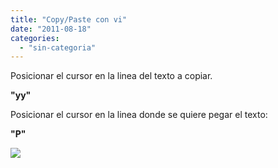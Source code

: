 ```yaml
---
title: "Copy/Paste con vi"
date: "2011-08-18"
categories: 
  - "sin-categoria"
---
```


Posicionar el cursor en la linea del texto a copiar.  
  
**"yy"**  
  
Posicionar el cursor en la linea donde se quiere pegar el texto:  
  
**"P"**

![](https://blogger.googleusercontent.com/tracker/3262098284547378612-3929235825840364800?l=tablondesastre.blogspot.com)
